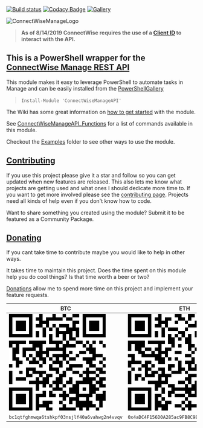 ﻿[![Build status](https://ci.appveyor.com/api/projects/status/gkmh0h0234s1x7rt?svg=true)](https://ci.appveyor.com/project/christaylorcodes/connectwisemanageapi)
[![Codacy Badge](https://api.codacy.com/project/badge/Grade/8aa3633cda3d41d5baa5e9f595b8124f)](https://www.codacy.com/manual/christaylorcodes/ConnectWiseManageAPI?utm_source=github.com&amp;utm_medium=referral&amp;utm_content=christaylorcodes/ConnectWiseManageAPI&amp;utm_campaign=Badge_Grade)
[![Gallery](https://img.shields.io/powershellgallery/v/ConnectWiseManageAPI?label=PS%20Gallery&logo=powershell&logoColor=white)](https://www.powershellgallery.com/packages/ConnectWiseManageAPI)

![ConnectWiseManageLogo](https://raw.githubusercontent.com/christaylorcodes/ConnectWiseManageAPI/master/Media/Manage-RGB-Horiz-Master.png)

> **As of 8/14/2019 ConnectWise requires the use of a [Client ID](https://developer.connectwise.com/ClientID) to interact with the API.**

## This is a PowerShell wrapper for the [ConnectWise Manage REST API](https://developer.connectwise.com/Products/Manage/REST)

This module makes it easy to leverage PowerShell to automate tasks in Manage and can be easily installed from the [PowerShellGallery](https://www.powershellgallery.com/packages/ConnectWiseManageAPI)

> `Install-Module 'ConnectWiseManageAPI'`

The Wiki has some great information on [how to get started](https://github.com/christaylorcodes/ConnectWiseManageAPI/wiki/Getting-Started---Authentication) with the module.

See [ConnectWiseManageAPI_Functions](ConnectWiseManageAPI_Functions.md) for a list of commands available in this module.

Checkout the [Examples](https://github.com/christaylorcodes/ConnectWiseManageAPI/tree/master/Examples) folder to see other ways to use the module.

## [Contributing](CONTRIBUTING.md)

If you use this project please give it a star and follow so you can get updated when new features are released. This also lets me know what projects are getting used and what ones I should dedicate more time to. If you want to get more involved please see the [contributing page](CONTRIBUTING.md). Projects need all kinds of help even if you don't know how to code.

Want to share something you created using the module? Submit it to be featured as a Community Package.

## [Donating](https://paypal.me/ChrisTaylorCodes)

If you cant take time to contribute maybe you would like to help in other ways.

It takes time to maintain this project. Does the time spent on this module help you do cool things? Is that time worth a beer or two?

[Donations](https://paypal.me/ChrisTaylorCodes) allow me to spend more time on this project and implement your feature requests.

| BTC                                                                                                          | ETH                                                                                                          |
| ------------------------------------------------------------------------------------------------------------ | ------------------------------------------------------------------------------------------------------------ |
| ![bc1qtfghmwqa6tshkpf03nsjlf40a6vahwg2n4vvqv](./Donate/BTC.png "bc1qtfghmwqa6tshkpf03nsjlf40a6vahwg2n4vvqv") | ![0x4aDC4F156D0A285ac9FB8C9Bd1513fe64FE35F1B](./Donate/ETH.png "0x4aDC4F156D0A285ac9FB8C9Bd1513fe64FE35F1B") |
| `bc1qtfghmwqa6tshkpf03nsjlf40a6vahwg2n4vvqv`                                                                 | `0x4aDC4F156D0A285ac9FB8C9Bd1513fe64FE35F1B`                                                                 |
